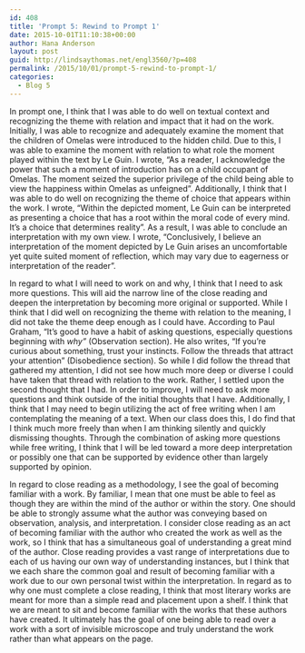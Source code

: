 ```yaml
---
id: 408
title: 'Prompt 5: Rewind to Prompt 1'
date: 2015-10-01T11:10:38+00:00
author: Hana Anderson
layout: post
guid: http://lindsaythomas.net/engl3560/?p=408
permalink: /2015/10/01/prompt-5-rewind-to-prompt-1/
categories:
  - Blog 5
---
```

In prompt one, I think that I was able to do well on textual context and recognizing the theme with relation and impact that it had on the work. Initially, I was able to recognize and adequately examine the moment that the children of Omelas were introduced to the hidden child. Due to this, I was able to examine the moment with relation to what role the moment played within the text by Le Guin. I wrote, “As a reader, I acknowledge the power that such a moment of introduction has on a child occupant of Omelas. The moment seized the superior privilege of the child being able to view the happiness within Omelas as unfeigned”. Additionally, I think that I was able to do well on recognizing the theme of choice that appears within the work. I wrote, “Within the depicted moment, Le Guin can be interpreted as presenting a choice that has a root within the moral code of every mind. It’s a choice that determines reality”. As a result, I was able to conclude an interpretation with my own view. I wrote, “Conclusively, I believe an interpretation of the moment depicted by Le Guin arises an uncomfortable yet quite suited moment of reflection, which may vary due to eagerness or interpretation of the reader&#8221;.

In regard to what I will need to work on and why, I think that I need to ask more questions. This will aid the narrow line of the close reading and deepen the interpretation by becoming more original or supported. While I think that I did well on recognizing the theme with relation to the meaning, I did not take the theme deep enough as I could have. According to Paul Graham, “It’s good to have a habit of asking questions, especially questions beginning with _why”_ (Observation section). He also writes, “If you’re curious about something, trust your instincts. Follow the threads that attract your attention” (Disobedience section). So while I did follow the thread that gathered my attention, I did not see how much more deep or diverse I could have taken that thread with relation to the work. Rather, I settled upon the second thought that I had. In order to improve, I will need to ask more questions and think outside of the initial thoughts that I have. Additionally, I think that I may need to begin utilizing the act of free writing when I am contemplating the meaning of a text. When our class does this, I do find that I think much more freely than when I am thinking silently and quickly dismissing thoughts. Through the combination of asking more questions while free writing, I think that I will be led toward a more deep interpretation or possibly one that can be supported by evidence other than largely supported by opinion.

In regard to close reading as a methodology, I see the goal of becoming familiar with a work. By familiar, I mean that one must be able to feel as though they are within the mind of the author or within the story. One should be able to strongly assume what the author was conveying based on observation, analysis, and interpretation. I consider close reading as an act of becoming familiar with the author who created the work as well as the work, so I think that has a simultaneous goal of understanding a great mind of the author. Close reading provides a vast range of interpretations due to each of us having our own way of understanding instances, but I think that we each share the common goal and result of becoming familiar with a work due to our own personal twist within the interpretation. In regard as to why one must complete a close reading, I think that most literary works are meant for more than a simple read and placement upon a shelf. I think that we are meant to sit and become familiar with the works that these authors have created. It ultimately has the goal of one being able to read over a work with a sort of invisible microscope and truly understand the work rather than what appears on the page.